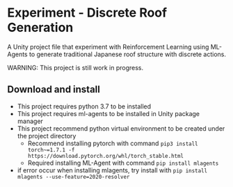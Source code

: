 # Experiment - Discrete Roof Generation
A Unity project file that experiment with Reinforcement Learning using ML-Agents to generate traditional Japanese roof structure with discrete actions.

WARNING: This project is still work in progress.
## Download and install
- This project requires python 3.7 to be installed
- This project requires ml-agents to be installed in Unity package manager
- This project recommend python virtual environment to be created under the project directory
    - Recommend installing pytorch with command `pip3 install torch~=1.7.1 -f https://download.pytorch.org/whl/torch_stable.html`
    - Required installing ML-Agent with command `pip install mlagents`
- if error occur when installing mlagents, try install with `pip install mlagents --use-feature=2020-resolver`

